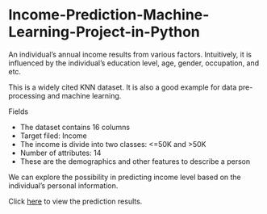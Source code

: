 # Income-Prediction-Machine-Learning-Project-in-Python

An individual’s annual income results from various factors. Intuitively, it is influenced by the individual’s education level, age, gender, occupation, and etc.

This is a widely cited KNN dataset. It is also a good example for data pre-processing and machine learning.

Fields
- The dataset contains 16 columns
- Target filed: Income
- The income is divide into two classes: <=50K and >50K
- Number of attributes: 14
- These are the demographics and other features to describe a person

We can explore the possibility in predicting income level based on the individual’s personal information.

Click [here](https://github.com/WittsMei/Income-Prediction-Machine-Learning-Project-in-Python/blob/main/Income%20Prection.ipynb) to view the prediction results.
